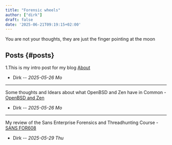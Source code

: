 ```yaml
---
title: "Forensic wheels"
author: ["dirk"]
draft: false
date: '2025-06-21T09:19:15+02:00'
---
```


You are not your thoughts, they are just the finger pointing at the moon


## Posts {#posts}

1.This is my intro post for my blog [About](about)

-   Dirk -- _2025-05-26 Mo_

---

Some thoughts and Idears about what OpenBSD and Zen have in Common - [OpenBSD and Zen](openbsdzen)

-   Dirk -- _2025-05-26 Mo_

---

My review of the Sans Enterprise Forensics and Threadhunting Course - [SANS FOR608](sans_for608)

-   Dirk -- _2025-05-29 Thu_
